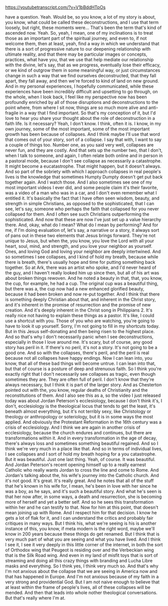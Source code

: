https://youtubetranscript.com/?v=V1bBddHTpOs

 have a question. Yeah. Would be, so you know, a lot of my story is about, you know, what could be called these deconstructions, and I use that term loosely, but right, these moments were... That's been the term that's kind of ascended now. Yeah. So, yeah, I mean, one of my inclinations is to treat those as an important part of the spiritual journey, and even to, if not welcome them, then at least, yeah, find a way in which we understand that there is a sort of progressive nature to our deepening relationship with ultimate reality, and that there may be particular images or concepts, practices, what have you, that we use that help mediate our relationship with the divine, let's say, that as we progress, eventually lose their efficacy, or we kind of outgrow them in some meaningful way, or just circumstances change in such a way that we find ourselves deconstructed, that they fall apart, they fall away, and then we're forced to kind of land on new ground. And in my personal experiences, I hopefully communicated, while these experiences have been incredibly difficult and upsetting to go through, on the whole, when I look back, I feel like my perspective now has been profoundly enriched by all of those disruptions and deconstructions to the point where, from where I sit now, things are so much more alive and anti-fragile in a way that I find important. So that's my conception of it, but I'd love to hear you share your thought about the role of deconstruction in a faith life. Is it necessary? Yeah, I don't know. I think, often it is. I know, in my own journey, some of the most important, some of the most important growth has been because of collapses. And I think maybe I'll use that word that comes out of your story, sort of a collapse. I say that with, I want to say a couple of things too. Number one, as you said very well, collapses are never fun, and they are costly. And that sets up the number two, that I don't, when I talk to someone, and again, I often relate both online and in person in a pastoral mode, because I don't see collapse as necessarily a catastrophe. It might become a eucatastrophe. That might happen, but it doesn't always. And so part of the sobriety with which I approach collapses in real people's lives is the knowledge that sometimes Humpty Dumpty doesn't get put back together again. And I watch those. And I also sometimes see one of my most important videos I ever did, and some people claim it's their favorite, was a video of a man who was in a car, and I don't even remember what I entitled it. It's basically the fact that I have often seen wisdom, beauty, and strength in simple Christians, as opposed to the sophisticated, that I can see, let's say, someone who perhaps the faith that collapsed for you never collapsed for them. And I often see such Christians outperforming the sophisticated. And now that these are now I've just set up a value hierarchy there. And, okay, what do I mean? What do I mean by performing? And for me, if I'm doing evaluation of, let's say, a narrative or a story, it always sort of pans out in these two elements that Jesus brings forward. They're not unique to Jesus, but when the, you know, you love the Lord with all your heart, soul, mind, and strength, and you love your neighbor as yourself. Ones, and loving God and loving your neighbor are deeply intertwined. And so sometimes I see collapses, and I kind of hold my breath, because while there is breath, there's usually hope and time for putting something back together. So at Ark, there was an artist who spoke, and I'd never heard of the guy, and I haven't really looked him up since then, but all of his art was about broken things rewoven. And he noted a beauty in that, that, you know, the cup, for example, he had a cup. The original cup was a beautiful thing, but there was a, the cup now had a new enhanced glorified beauty, because it had been broken and now re-put together. And I think that there is something deeply Christian about that, and inherent in the Christ story, and it's inherent in the promise of resurrection and the promise of new creation. And it's deeply inherent in the Christ song in Philippians 2. It's really nice not having to explain these things as a pastor. It's like, I could use a shortcut with you. Those of you who are watching, you're going to have to look it up yourself. Sorry, I'm not going to fill in my shortcuts today. But in this Jesus self-donating and then being risen to the highest place. And so that's why I don't necessarily panic when I see deconstructions, especially in those I love around me. It's scary, but of course, any good story has peril in it. If there's no peril, it's not a story. It's not going to be a good one. And so with the collapses, there's peril, and the peril is real because not all collapses have happy endings. Now I can lean into, you know, that all of these bad things will become untrue. I can lean into that, but that of course is a posture of deep and strenuous faith. So I think you're exactly right that I don't necessarily see collapses as tragic, even though sometimes they are. They are often full of peril. I don't know that they're always necessary, but I think it is part of the larger story. And as Chesterton pointed out with the, you know, regular deaths of Christianity and the reconstitutions of them. And I also see this as a, so the video I just released today was about Jordan Peterson's ecclesiology, because I don't think it's, I don't, ecclesiology is the theological locus that tends to get the least, it's beneath almost everything, but it's not terribly sexy, like Christology or theology or anthropology or soteriology, but it is in some ways the most applied. And obviously the Protestant Reformation in the 16th century was a crisis of ecclesiology. And I think we are again in another crisis of ecclesiology, because the church endures and continues, but there are transformations within it. And in every transformation in the age of decay, there's always loss and sometimes something beautiful regained. And so I think we're very much in a place like that. And so in terms of individual lives, I see collapses and I sort of hold my breath hoping for a you catastrophe. But it was beautiful. Just one last thing. Yeah, of course. It was beautiful. And Jordan Peterson's recent opening himself up to a really earnest Catholic who really wants Jordan to cross the line and come to Rome. And Jordan's talking about the, his wife's journey into the Catholic church. And it's not good. It's great. It's really great. And he notes that all of the stuff that he's known in his wife for, I mean, he's been in love with her since he was a boy, as he says, and it's such a beautiful story. And what he's seen is that her now after, in some ways, a death and resurrection, she is becoming more of herself and yet a better self. And so he sees this transformation within her and he can testify to that. Now for him at this point, that doesn't mean joining up with Rome. And I respect him for that decision. I know he gets a lot of flak for it, and I can understand the critics and probably fair critiques in many ways. But I think his, what we're seeing is his is another instance of this, you know, if meta modern is the right word, maybe we'll know in 200 years because these things do get renamed. But I think that is very much part of what you are seeing and what you have lived. And I think I see it, I see it very deeply in this little corner of the internet, in both the sort of Orthodox wing that Peugeot is residing over and the Verbeckian wing that is the Silk Road wing. And even in my land of misfit toys that is sort of streaming and doing all this crazy things with branding and Lucha Libre masks and everything. So I think yes, I think very much so. And that's why I'm not anxious about the collapse that we are seeing in America now and that has happened in Europe. And I'm not anxious because of my faith in a very strong and providential God. But I am not naive enough to believe that at least within the frame of people's lives, all of these collapses will be mended. And then that leads into whole nother theological conversations. But that's really where I'm at.